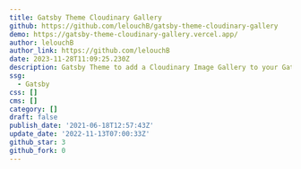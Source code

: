```yaml
---
title: Gatsby Theme Cloudinary Gallery
github: https://github.com/lelouchB/gatsby-theme-cloudinary-gallery
demo: https://gatsby-theme-cloudinary-gallery.vercel.app/
author: lelouchB
author_link: https://github.com/lelouchB
date: 2023-11-28T11:09:25.230Z
description: Gatsby Theme to add a Cloudinary Image Gallery to your Gatsby site.
ssg:
  - Gatsby
css: []
cms: []
category: []
draft: false
publish_date: '2021-06-18T12:57:43Z'
update_date: '2022-11-13T07:00:33Z'
github_star: 3
github_fork: 0
---
```

